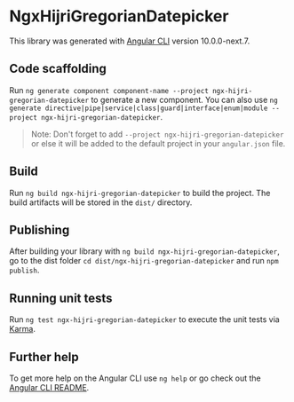 # NgxHijriGregorianDatepicker

This library was generated with [Angular CLI](https://github.com/angular/angular-cli) version 10.0.0-next.7.

## Code scaffolding

Run `ng generate component component-name --project ngx-hijri-gregorian-datepicker` to generate a new component. You can also use `ng generate directive|pipe|service|class|guard|interface|enum|module --project ngx-hijri-gregorian-datepicker`.
> Note: Don't forget to add `--project ngx-hijri-gregorian-datepicker` or else it will be added to the default project in your `angular.json` file. 

## Build

Run `ng build ngx-hijri-gregorian-datepicker` to build the project. The build artifacts will be stored in the `dist/` directory.

## Publishing

After building your library with `ng build ngx-hijri-gregorian-datepicker`, go to the dist folder `cd dist/ngx-hijri-gregorian-datepicker` and run `npm publish`.

## Running unit tests

Run `ng test ngx-hijri-gregorian-datepicker` to execute the unit tests via [Karma](https://karma-runner.github.io).

## Further help

To get more help on the Angular CLI use `ng help` or go check out the [Angular CLI README](https://github.com/angular/angular-cli/blob/master/README.md).
